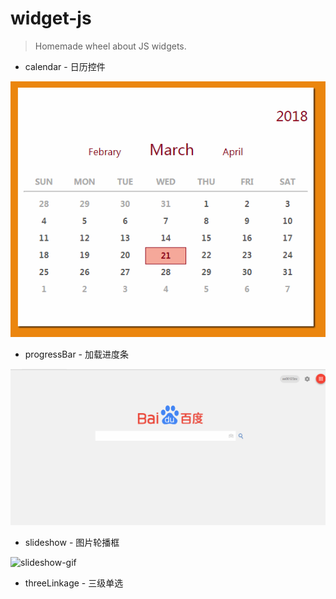 # widget-js

> Homemade wheel about JS widgets.

* calendar - 日历控件

![calendar-gif](https://github.com/Coyeah/widget-js/blob/master/calendar.gif)

* progressBar - 加载进度条

![progressBar-gif](https://github.com/Coyeah/widget-js/blob/master/progressBar.gif)

* slideshow - 图片轮播框

![slideshow-gif](https://github.com/Coyeah/widget-js/blob/master/slideshow.gif)

* threeLinkage - 三级单选